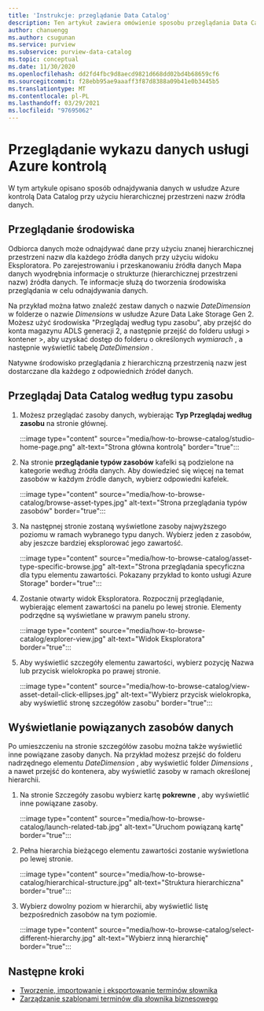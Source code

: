 ```yaml
---
title: 'Instrukcje: przeglądanie Data Catalog'
description: Ten artykuł zawiera omówienie sposobu przeglądania Data Catalog Azure kontrolą na podstawie typu zasobu.
author: chanuengg
ms.author: csugunan
ms.service: purview
ms.subservice: purview-data-catalog
ms.topic: conceptual
ms.date: 11/30/2020
ms.openlocfilehash: dd2fd4fbc9d8aecd9821d668dd02bd4b68659cf6
ms.sourcegitcommit: f28ebb95ae9aaaff3f87d8388a09b41e0b3445b5
ms.translationtype: MT
ms.contentlocale: pl-PL
ms.lasthandoff: 03/29/2021
ms.locfileid: "97695062"
---
```

# <a name="browse-the-azure-purview-data-catalog"></a>Przeglądanie wykazu danych usługi Azure kontrolą

W tym artykule opisano sposób odnajdywania danych w usłudze Azure kontrolą Data Catalog przy użyciu hierarchicznej przestrzeni nazw źródła danych.

## <a name="browse-experience"></a>Przeglądanie środowiska

Odbiorca danych może odnajdywać dane przy użyciu znanej hierarchicznej przestrzeni nazw dla każdego źródła danych przy użyciu widoku Eksploratora. Po zarejestrowaniu i przeskanowaniu źródła danych Mapa danych wyodrębnia informacje o strukturze (hierarchicznej przestrzeni nazw) źródła danych. Te informacje służą do tworzenia środowiska przeglądania w celu odnajdywania danych.

Na przykład można łatwo znaleźć zestaw danych o nazwie *DateDimension* w folderze o nazwie *Dimensions* w usłudze Azure Data Lake Storage Gen 2. Możesz użyć środowiska "Przeglądaj według typu zasobu", aby przejść do konta magazynu ADLS generacji 2, a następnie przejść do folderu usługi > kontener >, aby uzyskać dostęp do folderu o określonych *wymiarach* , a następnie wyświetlić tabelę *DateDimension* .

Natywne środowisko przeglądania z hierarchiczną przestrzenią nazw jest dostarczane dla każdego z odpowiednich źródeł danych.

## <a name="browse-the-data-catalog-by-asset-type"></a>Przeglądaj Data Catalog według typu zasobu

1. Możesz przeglądać zasoby danych, wybierając **Typ Przeglądaj według zasobu** na stronie głównej.

    :::image type="content" source="media/how-to-browse-catalog/studio-home-page.png" alt-text="Strona główna kontrolą" border="true":::

1. Na stronie **przeglądanie typów zasobów** kafelki są podzielone na kategorie według źródła danych. Aby dowiedzieć się więcej na temat zasobów w każdym źródle danych, wybierz odpowiedni kafelek.

    :::image type="content" source="media/how-to-browse-catalog/browse-asset-types.jpg" alt-text="Strona przeglądania typów zasobów" border="true":::

1. Na następnej stronie zostaną wyświetlone zasoby najwyższego poziomu w ramach wybranego typu danych. Wybierz jeden z zasobów, aby jeszcze bardziej eksplorować jego zawartość.

    :::image type="content" source="media/how-to-browse-catalog/asset-type-specific-browse.jpg" alt-text="Strona przeglądania specyficzna dla typu elementu zawartości. Pokazany przykład to konto usługi Azure Storage" border="true":::

1. Zostanie otwarty widok Eksploratora. Rozpocznij przeglądanie, wybierając element zawartości na panelu po lewej stronie. Elementy podrzędne są wyświetlane w prawym panelu strony.

    :::image type="content" source="media/how-to-browse-catalog/explorer-view.jpg" alt-text="Widok Eksploratora" border="true":::

1. Aby wyświetlić szczegóły elementu zawartości, wybierz pozycję Nazwa lub przycisk wielokropka po prawej stronie.

    :::image type="content" source="media/how-to-browse-catalog/view-asset-detail-click-ellipses.jpg" alt-text="Wybierz przycisk wielokropka, aby wyświetlić stronę szczegółów zasobu" border="true":::

## <a name="view-related-data-assets"></a>Wyświetlanie powiązanych zasobów danych

Po umieszczeniu na stronie szczegółów zasobu można także wyświetlić inne powiązane zasoby danych. Na przykład możesz przejść do folderu nadrzędnego elementu *DateDimension* , aby wyświetlić folder *Dimensions* , a nawet przejść do kontenera, aby wyświetlić zasoby w ramach określonej hierarchii.

1. Na stronie Szczegóły zasobu wybierz kartę **pokrewne** , aby wyświetlić inne powiązane zasoby.

    :::image type="content" source="media/how-to-browse-catalog/launch-related-tab.jpg" alt-text="Uruchom powiązaną kartę" border="true":::

1. Pełna hierarchia bieżącego elementu zawartości zostanie wyświetlona po lewej stronie.

    :::image type="content" source="media/how-to-browse-catalog/hierarchical-structure.jpg" alt-text="Struktura hierarchiczna" border="true":::

1. Wybierz dowolny poziom w hierarchii, aby wyświetlić listę bezpośrednich zasobów na tym poziomie.

    :::image type="content" source="media/how-to-browse-catalog/select-different-hierarchy.jpg" alt-text="Wybierz inną hierarchię" border="true":::

## <a name="next-steps"></a>Następne kroki

- [Tworzenie, importowanie i eksportowanie terminów słownika](how-to-create-import-export-glossary.md)
- [Zarządzanie szablonami terminów dla słownika biznesowego](how-to-manage-term-templates.md)
